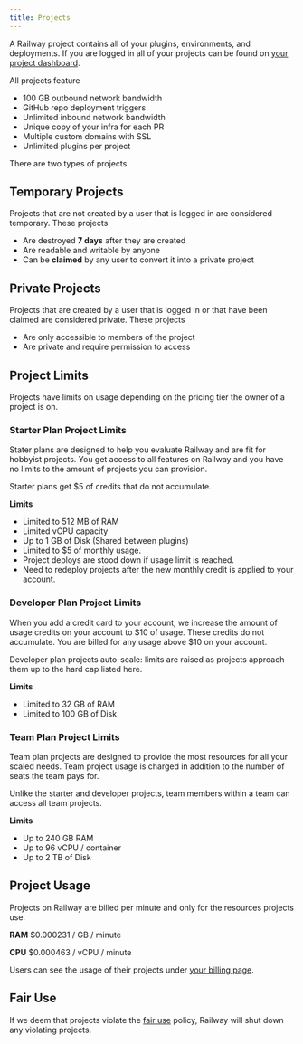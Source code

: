 ```yaml
---
title: Projects
---
```


A Railway project contains all of your plugins, environments, and deployments. If you are logged in all of your projects can be found on [your project dashboard](https://railway.app/dashboard).

All projects feature

- 100 GB outbound network bandwidth
- GitHub repo deployment triggers
- Unlimited inbound network bandwidth
- Unique copy of your infra for each PR
- Multiple custom domains with SSL
- Unlimited plugins per project

There are two types of projects.

## Temporary Projects

Projects that are not created by a user that is logged in are considered temporary. These projects

- Are destroyed **7 days** after they are created
- Are readable and writable by anyone
- Can be **claimed** by any user to convert it into a private project

## Private Projects

Projects that are created by a user that is logged in or that have been claimed are considered private. These projects

- Are only accessible to members of the project
- Are private and require permission to access

## Project Limits

Projects have limits on usage depending on the pricing tier the owner of a project is on.

### Starter Plan Project Limits

Stater plans are designed to help you evaluate Railway and are fit for hobbyist projects. You get access to all features on Railway and you have no limits to the amount of projects you can provision.

Starter plans get $5 of credits that do not accumulate.

**Limits**

- Limited to 512 MB of RAM
- Limited vCPU capacity
- Up to 1 GB of Disk (Shared between plugins)
- Limited to $5 of monthly usage.
- Project deploys are stood down if usage limit is reached.
- Need to redeploy projects after the new monthly credit is applied to your account.

### Developer Plan Project Limits

When you add a credit card to your account, we increase the amount of usage credits on your account to $10 of usage. These credits do not accumulate. You are billed for any usage above $10 on your account.

Developer plan projects auto-scale: limits are raised as projects approach them up to the hard cap listed here.

**Limits**

- Limited to 32 GB of RAM
- Limited to 100 GB of Disk

### Team Plan Project Limits

Team plan projects are designed to provide the most resources for all your scaled needs. Team project usage is charged in addition to the number of seats the team pays for.

Unlike the starter and developer projects, team members within a team can access all team projects.

**Limits**

- Up to 240 GB RAM
- Up to 96 vCPU / container
- Up to 2 TB of Disk

## Project Usage

Projects on Railway are billed per minute and only for the resources projects use.

**RAM**
$0.000231 / GB / minute

**CPU**
$0.000463 / vCPU / minute

Users can see the usage of their projects under [your billing page](https://railway.app/account/billing).

## Fair Use

If we deem that projects violate the [fair use](https://railway.app/legal/fair-use) policy, Railway will shut down any violating projects.
